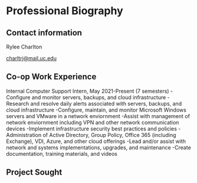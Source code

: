 # Professional Biography 
## Contact information
Rylee Charlton

charltrj@mail.uc.edu
## Co-op Work Experience
Internal Computer Support Intern, May 2021-Present (7 semesters)
-Configure and monitor servers, backups, and cloud infrastructure
-Research and resolve daily alerts associated with servers, backups, and cloud infrastructure
-Configure, maintain, and monitor Microsoft Windows servers and VMware in a network enviornment
-Assist with management of network enviornment including VPN and other network communication devices
-Implement infrastructure security best practices and policies
-Administration of Active Directory, Group Policy, Office 365 (including Exchange), VDI, Azure, and other cloud offerings
-Lead and/or assist with network and systems implementations, upgrades, and maintenance
-Create documentation, training materials, and videos



## Project Sought
